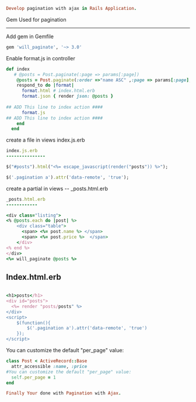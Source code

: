 ```ruby
Develop pagination with ajax in Rails Application.
```

Gem Used for pagination 

----------------------
 Add gem in Gemfile

```ruby
gem 'will_paginate', '~> 3.0'

```
Enable format.js in controller
```ruby
def index
   # @posts = Post.paginate(:page => params[:page])
    @posts = Post.paginate(:order =>"name ASC" ,:page => params[:page], :per_page => 2)
    respond_to do |format|
      format.html # index.html.erb
      format.json { render json: @posts }
     
## ADD This line to index action ####
      format.js
## ADD This line to index action ####
    end
  end

```


create a file in views index.js.erb

```ruby
index.js.erb
---------------

$("#posts").html("<%= escape_javascript(render("posts")) %>");

$('.pagination a').attr('data-remote', 'true');


```


create a partial in views -- _posts.html.erb
```ruby
_posts.html.erb
------------

<div class="listing">
<% @posts.each do |post| %>
    <div class="table">
      <span> <%= post.name %> </span>
      <span> <%= post.price %>  </span>
    </div>
<% end %>
</div>
<%= will_paginate @posts %>
```


Index.html.erb
---------------
```ruby

<h1>posts</h1>
<div id="posts">
  <%= render "posts/posts" %>
</div>
<script>
    $(function(){
        $('.pagination a').attr('data-remote', 'true')
    });
</script>

```


You can customize the default "per_page" value:
```ruby
class Post < ActiveRecord::Base
  attr_accessible :name, :price
#You can customize the default "per_page" value:
  self.per_page = 1
end


```



```ruby
Finally Your done with Pagination with Ajax.



```
 
